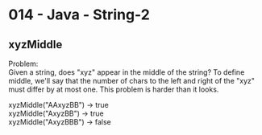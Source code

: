 014 - Java - String-2
=====================


xyzMiddle
----------

Problem:  
Given a string, does "xyz" appear in the middle of the string? To define middle, we'll say that the number of chars to the left and right of the "xyz" must differ by at most one. This problem is harder than it looks. 
>
xyzMiddle("AAxyzBB") → true  
xyzMiddle("AxyzBB") → true  
xyzMiddle("AxyzBBB") → false  